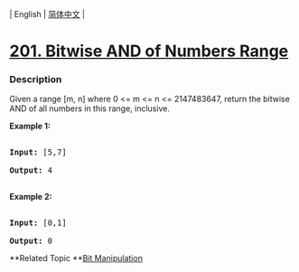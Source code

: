 | English | [简体中文](README.md) |

# [201. Bitwise AND of Numbers Range](https://leetcode-cn.com/problems/bitwise-and-of-numbers-range)
 ### Description
<p>Given a range [m, n] where 0 &lt;= m &lt;= n &lt;= 2147483647, return the bitwise AND of all numbers in this range, inclusive.</p>

<p><strong>Example 1:</strong></p>

<pre>
<strong>Input:</strong> [5,7]
<strong>Output:</strong> 4
</pre>

<p><strong>Example 2:</strong></p>

<pre>
<strong>Input:</strong> [0,1]
<strong>Output:</strong> 0</pre>
**Related Topic	**[Bit Manipulation](https://leetcode-cn.com/tag/bit-manipulation) 